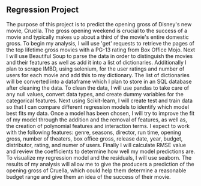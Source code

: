 ## Regression Project

The purpose of this project is to predict the opening gross of Disney's new movie, Cruella. The gross opening weekend is crucial to the success of a movie and typically makes up about a third of the movie's entire domestic gross. To begin my analysis, I will use 'get' requests to retrieve the pages of the top lifetime gross movies with a PG-13 rating from Box Office Mojo. Next I will use Beautiful Soup to parse the data in order to distinguish the movies and their features as well as add it into a list of dictionaries. Additionally I plan to scrape IMBD, using selenium, for the user ratings and number of users for each movie and add this to my dictionary. The list of dictionaries will be converted into a dataframe which I plan to store in an SQL database after cleaning the data. To clean the data, I will use pandas to take care of any null values, convert data types, and create dummy variables for the categorical features. Next using Scikit-learn, I will create test and train data so that I can compare different regression models to identify which model best fits my data.  Once a model has been chosen, I will try to improve the fit of my model through the addition and the removal of features, as well as, the creation of polynomial features and interaction terms. I expect to work with the following features: genre, seasons, director, run time, opening gross, number of theaters, box office gross, release date, year, budget, distributor, rating, and numer of users. Finally I will calculate RMSE value and review the coefficients to determine how well my model predictions are. To visualize my regression model and the residuals, I will use seaborn. The results of my analysis will allow me to give the producers a prediction of the opening gross of Cruella, which could help them determine a reasonable budget range and give them an idea of the success of their movie.

